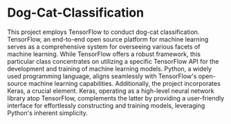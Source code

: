 # Dog-Cat-Classification
This project employs TensorFlow to conduct dog-cat classification. TensorFlow, an end-to-end open source platform for machine learning serves as a comprehensive system for overseeing various facets of machine learning. While TensorFlow offers a robust framework, this particular class concentrates on utilizing a specific TensorFlow API for the development and training of machine learning models. Python, a widely used programming language, aligns seamlessly with TensorFlow's open-source machine learning capabilities. Additionally, the project incorporates Keras, a crucial element. Keras, operating as a high-level neural network library atop TensorFlow, complements the latter by providing a user-friendly interface for effortlessly constructing and training models, leveraging Python's inherent simplicity.
